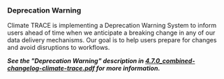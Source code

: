 ### Deprecation Warning
Climate TRACE is implementing a Deprecation Warning System to inform users ahead of time when we anticipate a breaking change in any of our data delivery mechanisms. Our goal is to help users prepare for changes and avoid disruptions to workflows.
<br>

**_See the "Deprecation Warning" description in [4.7.0_combined-changelog-climate-trace.pdf](https://github.com/climatetracecoalition/methodology-documents/blob/main/2025/CHANGELOG/09_Sept_V4.7.0/4.7.0_combined-changelog-climate-trace.docx.pdf) for more information._**
